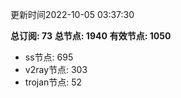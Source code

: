 更新时间2022-10-05 03:37:30

**总订阅: 73**
**总节点: 1940**
**有效节点: 1050**
- ss节点: 695
- v2ray节点: 303
- trojan节点: 52
